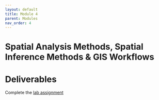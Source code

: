 ```yaml
---
layout: default
title: Module 4
parent: Modules
nav_order: 4
---
```



# Spatial Analysis Methods, Spatial Inference Methods & GIS Workflows


# Deliverables

Complete the [lab assignment](https://june-skeeter.github.io/GEOB270_Lab3_2021S1/)